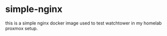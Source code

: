 # simple-nginx

this is a simple nginx docker image used to test watchtower in my homelab proxmox setup.

